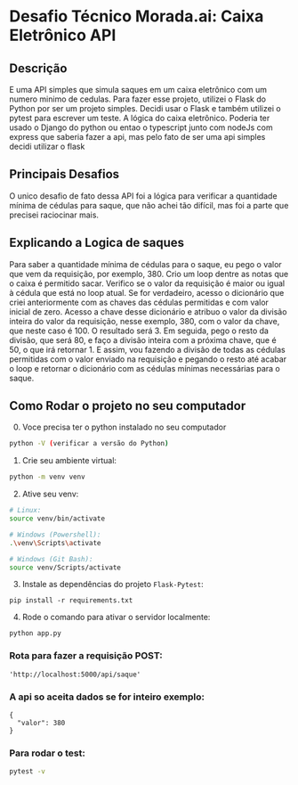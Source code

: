 # Desafio Técnico Morada.ai: Caixa Eletrônico API

## Descrição
E uma API simples que simula saques em um caixa eletrônico com um numero minimo de cedulas.
Para fazer esse projeto, utilizei o Flask do Python por ser um projeto simples. Decidi usar o Flask e também utilizei o pytest para escrever um teste. A lógica do caixa eletrônico.
Poderia ter usado o Django do python ou entao o typescript junto com nodeJs com express que saberia fazer a api, mas pelo fato  de ser uma api simples decidi utilizar o flask

## Principais Desafios
O unico desafio de fato dessa API foi a lógica para verificar a quantidade mínima de cédulas para saque, que não achei tão difícil, mas foi a parte que precisei raciocinar mais.

## Explicando a Logica de saques
Para saber a quantidade mínima de cédulas para o saque, eu pego o valor que vem da requisição, por exemplo, 380. Crio um loop dentre as notas que o caixa é permitido sacar. 
Verifico se o valor da requisição é maior ou igual à cédula que está no loop atual. Se for verdadeiro, acesso o dicionário que criei anteriormente com as chaves das cédulas permitidas e com valor inicial de zero. 
Acesso a chave desse dicionário e atribuo o valor da divisão inteira do valor da requisição, nesse exemplo, 380, com o valor da chave, que neste caso é 100. O resultado será 3. Em seguida, pego o resto da divisão, que será 80,
e faço a divisão inteira com a próxima chave, que é 50, o que irá retornar 1. E assim, vou fazendo a divisão de todas as cédulas permitidas com o valor enviado na requisição e pegando o resto até acabar o loop 
e retornar o dicionário com as cédulas mínimas necessárias para o saque.

## Como Rodar o projeto no seu computador

0. Voce precisa ter o python instalado no seu computador
```bash
python -V (verificar a versão do Python)
```

1. Crie seu ambiente virtual:
```bash
python -m venv venv
```

2. Ative seu venv:
```bash
# Linux:
source venv/bin/activate

# Windows (Powershell):
.\venv\Scripts\activate

# Windows (Git Bash):
source venv/Scripts/activate
```

3. Instale as dependências do projeto `Flask-Pytest`:
```shell
pip install -r requirements.txt
```

4. Rode o comando para ativar o servidor localmente:
```shell
python app.py
```

### Rota para fazer a requisição POST:
```shell
'http://localhost:5000/api/saque'
```

### A api so aceita dados se for inteiro exemplo:
```shell
{
  "valor": 380
}
```

### Para rodar o test:
```bash
pytest -v
```

